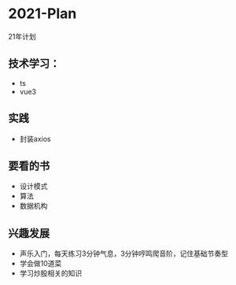 # 2021-Plan
21年计划
## 技术学习：
* ts
* vue3
## 实践
* 封装axios
## 要看的书
* 设计模式
* 算法
* 数据机构
## 兴趣发展
* 声乐入门，每天练习3分钟气息，3分钟哼鸣爬音阶，记住基础节奏型
* 学会做10道菜
* 学习炒股相关的知识
